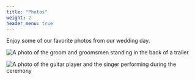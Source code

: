 ```yaml
---
title: "Photos"
weight: 2
header_menu: true
---
```


Enjoy some of our favorite photos from our wedding day.


![A photo of the groom and groomsmen standing in the back of a trailer](images/groomsmen_charge.jpeg)

![A photo of the guitar player and the singer performing during the ceremony](images/live_band.jpeg)